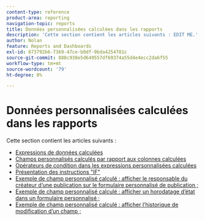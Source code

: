 ```yaml
---
content-type: reference
product-area: reporting
navigation-topic: reports
title: Données personnalisées calculées dans les rapports
description: 'Cette section contient les articles suivants : EDIT ME.'
author: Nolan
feature: Reports and Dashboards
exl-id: 673792b6-7369-47ce-b0df-9bda4254781c
source-git-commit: 888c938e5d649557df69374a55d4e4ecc2da6f55
workflow-type: tm+mt
source-wordcount: '79'
ht-degree: 0%

---
```


# Données personnalisées calculées dans les rapports

Cette section contient les articles suivants :

* [Expressions de données calculées](../../../reports-and-dashboards/reports/calc-cstm-data-reports/calculated-data-expressions.md)
* [Champs personnalisés calculés par rapport aux colonnes calculées](../../../reports-and-dashboards/reports/calc-cstm-data-reports/calculated-custom-fields-calculated-columns.md)
* [Opérateurs de condition dans les expressions personnalisées calculées](../../../reports-and-dashboards/reports/calc-cstm-data-reports/condition-operators-calculated-custom-expressions.md)
* [Présentation des instructions &quot;IF&quot;](../../../reports-and-dashboards/reports/calc-cstm-data-reports/if-statements-overview.md)
* [Exemple de champ personnalisé calculé : afficher le responsable du créateur d’une publication sur le formulaire personnalisé de publication ;](../../../reports-and-dashboards/reports/calc-cstm-data-reports/custom-field-manager-issue-creator-on-issue-form.md)
* [Exemple de champ personnalisé calculé : afficher un horodatage d’état dans un formulaire personnalisé ;](../../../reports-and-dashboards/reports/calc-cstm-data-reports/example-status-timestamp-in-calculated-field.md)
* [Exemple de champ personnalisé calculé : afficher l’historique de modification d’un champ ;](../../../reports-and-dashboards/reports/calc-cstm-data-reports/calculated-field-example-edit-history-of-another-field.md)
   <!--outdated: * [Basic Report Creation Program for the new Workfront experience](https://one.workfront.com/s/basic-report-creation-program)-->
